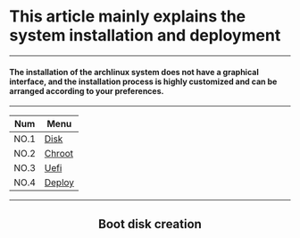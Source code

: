 # This article mainly explains the system installation and deployment

----------------------------------------------

#### The installation of the archlinux system does not have a graphical interface, and the installation process is highly customized and can be arranged according to your preferences.
----------------------------------------------

<div align="center">

| Num  | Menu|
| ---------- | -----------|
| NO.1   | [Disk]()   |
| NO.2   | [Chroot]()   |
| NO.3   | [Uefi]()   |
| NO.4   | [Deploy]()   |
----------------------------------------------
## Boot disk creation

